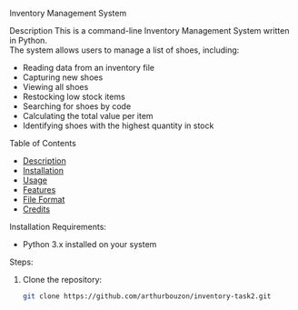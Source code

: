 Inventory Management System

Description
This is a command-line Inventory Management System written in Python.  
The system allows users to manage a list of shoes, including:

- Reading data from an inventory file
- Capturing new shoes
- Viewing all shoes
- Restocking low stock items
- Searching for shoes by code
- Calculating the total value per item
- Identifying shoes with the highest quantity in stock


Table of Contents
- [Description](description)
- [Installation](installation)
- [Usage](usage)
- [Features](features)
- [File Format](file-format)
- [Credits](credits)


Installation
Requirements:
- Python 3.x installed on your system

Steps:
1. Clone the repository:
   ```bash
   git clone https://github.com/arthurbouzon/inventory-task2.git

